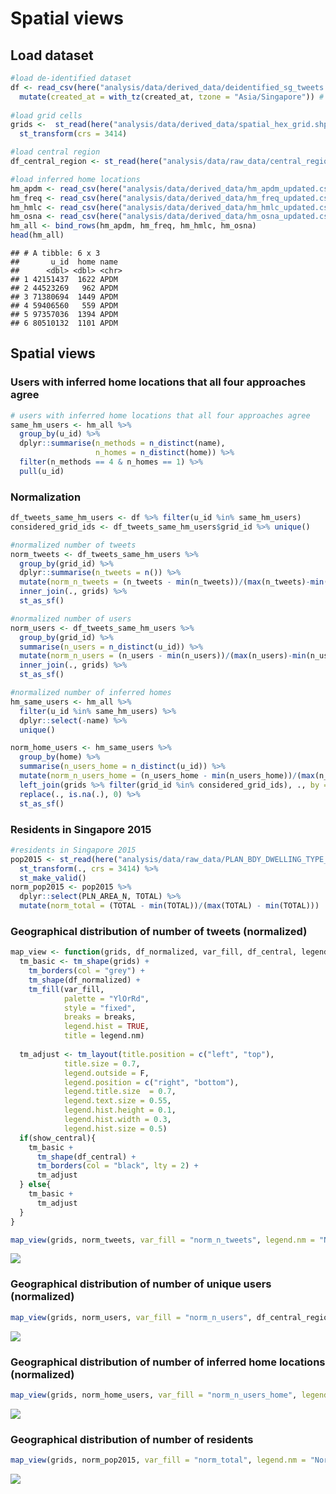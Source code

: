 Spatial views
================

## Load dataset

``` r
#load de-identified dataset
df <- read_csv(here("analysis/data/derived_data/deidentified_sg_tweets.csv")) %>% 
  mutate(created_at = with_tz(created_at, tzone = "Asia/Singapore")) # the tweets were sent in Singapore, so must convert the timezone to SGT, the default timezone is UTC! 
  
#load grid cells 
grids <-  st_read(here("analysis/data/derived_data/spatial_hex_grid.shp"), quiet = T) %>% 
  st_transform(crs = 3414)

#load central region 
df_central_region <- st_read(here("analysis/data/raw_data/central_region.shp"), quiet = T) 

#load inferred home locations 
hm_apdm <- read_csv(here("analysis/data/derived_data/hm_apdm_updated.csv"))
hm_freq <- read_csv(here("analysis/data/derived_data/hm_freq_updated.csv"))
hm_hmlc <- read_csv(here("analysis/data/derived_data/hm_hmlc_updated.csv"))
hm_osna <- read_csv(here("analysis/data/derived_data/hm_osna_updated.csv"))
hm_all <- bind_rows(hm_apdm, hm_freq, hm_hmlc, hm_osna)
head(hm_all)
```

    ## # A tibble: 6 x 3
    ##       u_id  home name 
    ##      <dbl> <dbl> <chr>
    ## 1 42151437  1622 APDM 
    ## 2 44523269   962 APDM 
    ## 3 71380694  1449 APDM 
    ## 4 59406560   559 APDM 
    ## 5 97357036  1394 APDM 
    ## 6 80510132  1101 APDM

## Spatial views

### Users with inferred home locations that all four approaches agree

``` r
# users with inferred home locations that all four approaches agree
same_hm_users <- hm_all %>% 
  group_by(u_id) %>% 
  dplyr::summarise(n_methods = n_distinct(name),
                   n_homes = n_distinct(home)) %>% 
  filter(n_methods == 4 & n_homes == 1) %>% 
  pull(u_id)
```

### Normalization

``` r
df_tweets_same_hm_users <- df %>% filter(u_id %in% same_hm_users)
considered_grid_ids <- df_tweets_same_hm_users$grid_id %>% unique()

#normalized number of tweets 
norm_tweets <- df_tweets_same_hm_users %>% 
  group_by(grid_id) %>% 
  dplyr::summarise(n_tweets = n()) %>% 
  mutate(norm_n_tweets = (n_tweets - min(n_tweets))/(max(n_tweets)-min(n_tweets))) %>% 
  inner_join(., grids) %>% 
  st_as_sf()

#normalized number of users 
norm_users <- df_tweets_same_hm_users %>% 
  group_by(grid_id) %>%
  summarise(n_users = n_distinct(u_id)) %>% 
  mutate(norm_n_users = (n_users - min(n_users))/(max(n_users)-min(n_users))) %>% 
  inner_join(., grids) %>% 
  st_as_sf()

#normalized number of inferred homes
hm_same_users <- hm_all %>% 
  filter(u_id %in% same_hm_users) %>% 
  dplyr::select(-name) %>% 
  unique()

norm_home_users <- hm_same_users %>% 
  group_by(home) %>% 
  summarise(n_users_home = n_distinct(u_id)) %>% 
  mutate(norm_n_users_home = (n_users_home - min(n_users_home))/(max(n_users_home)-min(n_users_home))) %>%
  left_join(grids %>% filter(grid_id %in% considered_grid_ids), ., by = c("grid_id" = "home")) %>% 
  replace(., is.na(.), 0) %>% 
  st_as_sf() 
```

### Residents in Singapore 2015

``` r
#residents in Singapore 2015
pop2015 <- st_read(here("analysis/data/raw_data/PLAN_BDY_DWELLING_TYPE_2015.shp"), quiet = T) %>%
  st_transform(., crs = 3414) %>% 
  st_make_valid()
norm_pop2015 <- pop2015 %>% 
  dplyr::select(PLN_AREA_N, TOTAL) %>% 
  mutate(norm_total = (TOTAL - min(TOTAL))/(max(TOTAL) - min(TOTAL)))
```

### Geographical distribution of number of tweets (normalized)

``` r
map_view <- function(grids, df_normalized, var_fill, df_central, legend.nm, breaks,  show_central = F){
  tm_basic <- tm_shape(grids) + 
    tm_borders(col = "grey") + 
    tm_shape(df_normalized) +
    tm_fill(var_fill, 
            palette = "YlOrRd",
            style = "fixed",
            breaks = breaks,
            legend.hist = TRUE,
            title = legend.nm)
  
  tm_adjust <- tm_layout(title.position = c("left", "top"),
            title.size = 0.7,
            legend.outside = F,
            legend.position = c("right", "bottom"),
            legend.title.size  = 0.7,
            legend.text.size = 0.55,
            legend.hist.height = 0.1,
            legend.hist.width = 0.3,
            legend.hist.size = 0.5)
  if(show_central){
    tm_basic + 
      tm_shape(df_central) + 
      tm_borders(col = "black", lty = 2) +
      tm_adjust
  } else{
    tm_basic +
      tm_adjust
  }
}
```

``` r
map_view(grids, norm_tweets, var_fill = "norm_n_tweets", legend.nm = "Normalized # of tweets", breaks = c(0, 0.03, 0.05, 0.1, 0.2, 0.3, 0.5, 0.7, 0.9, 1.0))
```

<img src="02-figures-spatial-view-of-same-hm-users_files/figure-gfm/unnamed-chunk-6-1.png" style="display: block; margin: auto;" />

### Geographical distribution of number of unique users (normalized)

``` r
map_view(grids, norm_users, var_fill = "norm_n_users", df_central_region, legend.nm = "Normalized # of unique users", show_central = T, breaks = c(0, 0.03, 0.05, 0.1, 0.2, 0.3, 0.5, 0.7, 0.9, 1.0))
```

<img src="02-figures-spatial-view-of-same-hm-users_files/figure-gfm/unnamed-chunk-7-1.png" style="display: block; margin: auto;" />

### Geographical distribution of number of inferred home locations (normalized)

``` r
map_view(grids, norm_home_users, var_fill = "norm_n_users_home", legend.nm = "Normalized # of inferred homes", breaks = c(0, 0.03, 0.05, 0.1, 0.2, 0.3, 0.5, 0.7, 0.9, 1.0))
```

<img src="02-figures-spatial-view-of-same-hm-users_files/figure-gfm/unnamed-chunk-8-1.png" style="display: block; margin: auto;" />

### Geographical distribution of number of residents

``` r
map_view(grids, norm_pop2015, var_fill = "norm_total", legend.nm = "Normalized # of residents", breaks = c(0, 0.03, 0.05, 0.1, 0.2, 0.3, 0.5, 0.7, 0.9, 1.0))
```

<img src="02-figures-spatial-view-of-same-hm-users_files/figure-gfm/unnamed-chunk-9-1.png" style="display: block; margin: auto;" />
